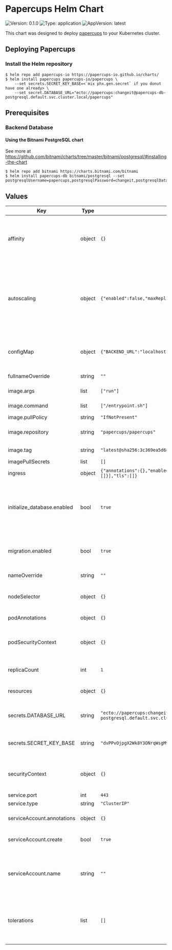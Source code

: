 # Papercups Helm Chart

![Version: 0.1.0](https://img.shields.io/badge/Version-0.1.0-informational?style=flat-square) ![Type: application](https://img.shields.io/badge/Type-application-informational?style=flat-square) ![AppVersion: latest](https://img.shields.io/badge/AppVersion-latest-informational?style=flat-square)

This chart was designed to deploy [papercups](https://papercups.io) to your Kubernetes cluster.

## Deploying Papercups

### Install the Helm repository

```
$ helm repo add papercups-io https://papercups-io.github.io/charts/
$ helm install papercups papercups-io/papercups \
    --set secrets.SECRET_KEY_BASE=<`mix phx.gen.secret` if you donut have one already> \
    --set secret.DATABASE_URL="ecto://papercups:changeit@papercups-db-postgresql.default.svc.cluster.local/papercups"
```

## Prerequisites

### Backend Database

#### Using the Bitnami PostgreSQL chart

See more at https://github.com/bitnami/charts/tree/master/bitnami/postgresql/#installing-the-chart

```
$ helm repo add bitnami https://charts.bitnami.com/bitnami
$ helm install papercups-db bitnami/postgresql --set postgresqlUsername=papercups,postgresqlPassword=changeit,postgresqlDatabase=papercups
```

## Values

| Key | Type | Default | Description |
|-----|------|---------|-------------|
| affinity | object | `{}` | Node affinity, is a property of Pods that attracts them to a set of nodes (either as a preference or a hard requirement). |
| autoscaling | object | `{"enabled":false,"maxReplicas":10,"minReplicas":1,"targetCPUUtilizationPercentage":80}` | The Horizontal Pod Autoscaler automatically scales the number of Pods in a replication controller, deployment, replica set or stateful set based on observed CPU utilization |
| configMap | object | `{"BACKEND_URL":"localhost","REQUIRE_DB_SSL":"false"}` | Configures a configmap to provide the papercups configuration |
| fullnameOverride | string | `""` | Override the full qualified app name |
| image.args | list | `["run"]` | Equivalent to Docker's Command |
| image.command | list | `["/entrypoint.sh"]` | Equivalent to Docker's Entrypoint |
| image.pullPolicy | string | `"IfNotPresent"` |  |
| image.repository | string | `"papercups/papercups"` | Override default registry + image.name |
| image.tag | string | `"latest@sha256:3c369ea5d68b258c88b12c9fbdfa97e651e4a5b6136f4651553afd217fa55299"` | Override the image tag |
| imagePullSecrets | list | `[]` |  |
| ingress | object | `{"annotations":{},"enabled":false,"hosts":[{"host":"papercups.example.com","paths":[]}],"tls":[]}` | TODO: This is untested |
| initialize_database.enabled | bool | `true` | Create the databases upon install/upgrade. This runs in a distinct job.  This is idempotent, but you can disable this if you want. |
| migration.enabled | bool | `true` | Perform a DB migration upon install/upgrade. This runs in a distinct job. |
| nameOverride | string | `""` | Override name of app |
| nodeSelector | object | `{}` | Allow the Deployment to be scheduled on selected nodes |
| podAnnotations | object | `{}` | Annotations to add to the pod(s) |
| podSecurityContext | object | `{}` | PodSecurityContext holds pod-level security attributes and common container settings. |
| replicaCount | int | `1` | Specify the number of papercups instances. |
| resources | object | `{}` | Set resources requests / limits for pods. |
| secrets.DATABASE_URL | string | `"ecto://papercups:changeit@papercups-db-postgresql.default.svc.cluster.local/papercups"` | The connection parameters for ecto to connect to postgresql |
| secrets.SECRET_KEY_BASE | string | `"dvPPvOjpgX2Wk8Y3ONrqWsgM9ZtU4sSrs4l/5CFD1sLm4H+CjLU+EidjNGuSz7bz"` | The secret Phoenix uses to sign and encrypt important information |
| securityContext | object | `{}` | SecurityContext holds security configuration that will be applied to a container. |
| service.port | int | `443` |  |
| service.type | string | `"ClusterIP"` |  |
| serviceAccount.annotations | object | `{}` | Annotations to add to the service account |
| serviceAccount.create | bool | `true` | Specifies whether a service account should be created |
| serviceAccount.name | string | `""` | The name of the service account to use. If not set and create is true, a name is generated using the fullname template |
| tolerations | list | `[]` | Tolerations are applied to pods, and allow (but do not require) the pods to schedule onto nodes with matching taints. |

